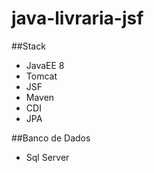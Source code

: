 # java-livraria-jsf

##Stack

- JavaEE 8
- Tomcat
- JSF
- Maven
- CDI
- JPA

##Banco de Dados

- Sql Server
